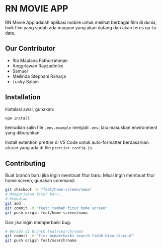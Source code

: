 # RN MOVIE APP

RN Movie App adalah aplikasi mobile untuk melihat berbagai film di dunia, baik film yang sudah ada maupun yang akan datang dan akan terus up-to-date.

## Our Contributor

- Rio Maulana Fathurrahman
- Anggriawan Rayzadmiko
- Samuel
- Meilinda Stephani Raharja
- Lucky Salam

## Installation

Instalasi awal, gunakan:

```bash
npm install
```

kemudian salin file `.env.example` menjadi `.env`, lalu masukkan environment yang dibutuhkan.

Install extention prettier di VS Code untuk auto-formatter berdasarkan aturan yang ada di file `prettier.config.js`.

## Contributing

Buat branch baru jika ingin membuat fitur baru. Misal ingin membuat fitur home screen, gunakan command:

```bash
git checkout -b "feat/home-screen/nama"
# Mengerjakan fitur baru...
# Kemudian
git add .
git commit -m "feat: tambah fitur home screen"
git push origin feat/home-screen/nama
```

Dan jika ingin memperbaiki bug:

```bash
# Berada di branch feat/search/nama
git commit -m "fix: memperbaiki search tidak bisa diinput"
git push origin feat/search/nama
```
